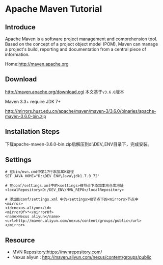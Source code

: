 # Apache Maven Tutorial

## Introduce
 Apache Maven is a software project management and comprehension tool. Based on the concept of a project object model (POM), Maven can manage a project's build, reporting and documentation from a central piece of information. 
 
Home:http://maven.apache.org

## Download
http://maven.apache.org/download.cgi 本文基于`v3.6.0`版本

Maven 3.3+ require JDK 7+

http://mirrors.hust.edu.cn/apache/maven/maven-3/3.6.0/binaries/apache-maven-3.6.0-bin.zip
## Installation Steps
 下载apache-maven-3.6.0-bin.zip后解压到d:\DEV_ENV目录下，完成安装。
## Settings
```
# 在bin/mvn.cmd中第17行添加JDK路径
SET JAVA_HOME="D:\DEV_ENV\Java\jdk1.7.0_72"

# 在conf/settings.xml中的<settings>根节点下添加本地仓库地址
<localRepository>D:/DEV_ENV/MVN_REPO</localRepository>

# 添加到conf/settings.xml 中的<settings>根节点下的<mirrors>节点中
<mirror>
<id>nexus-aliyun</id>
<mirrorOf>*</mirrorOf>
<name>Nexus aliyun</name>
<url>http://maven.aliyun.com/nexus/content/groups/public</url>
</mirror>
```
## Resource
- MVN Repository:https://mvnrepository.com/
- Nexus aliyun : http://maven.aliyun.com/nexus/content/groups/public
